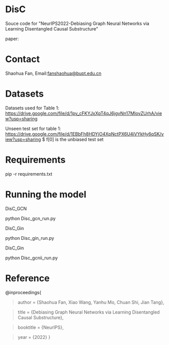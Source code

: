 # DisC
Souce code for "NeurIPS2022-Debiasing Graph Neural Networks via Learning Disentangled Causal Substructure"

paper: 

# Contact
Shaohua Fan, Email:fanshaohua@bupt.edu.cn

# Datasets 
Datasets used for Table 1: https://drive.google.com/file/d/1pv_cFKYJxXpT4qJ6jgvNn17MIovZUrhA/view?usp=sharing

Unseen test set for table 1: https://drive.google.com/file/d/1EBbFh8HDYjO4XpNctPX6U4iVYkHy6qSK/view?usp=sharing  $ f[0] is the unbiased test set

# Requirements
pip -r requirements.txt

# Running the model
DisC_GCN 

python Disc_gcn_run.py

DisC_Gin

python Disc_gin_run.py

DisC_Gin

python Disc_gcnii_run.py

# Reference
@inproceedings{

> author = {Shaohua Fan, Xiao Wang, Yanhu Mo, Chuan Shi, Jian Tang},
 
> title = {Debiasing Graph Neural Networks via Learning Disentangled Causal Substructure},
 
> booktitle = {NeurIPS},

> year = {2022}
}
